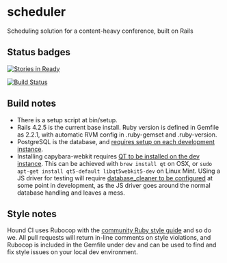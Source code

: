 # scheduler
Scheduling solution for a content-heavy conference, built on Rails

## Status badges

[![Stories in Ready](https://badge.waffle.io/nineworldsgeekfest/scheduler.png?label=ready&title=Ready)](http://waffle.io/nineworldsgeekfest/scheduler)

[![Build Status](https://travis-ci.org/nineworldsgeekfest/scheduler.svg?branch=master)](https://travis-ci.org/nineworldsgeekfest/scheduler)

## Build notes

* There is a setup script at bin/setup.
* Rails 4.2.5 is the current base install. Ruby version is defined in Gemfile as 2.2.1, with automatic RVM config in .ruby-gemset and .ruby-version.
* PostgreSQL is the database, and [requires setup on each development instance](https://www.digitalocean.com/community/tutorials/how-to-use-postgresql-with-your-ruby-on-rails-application-on-ubuntu-14-04).
* Installing capybara-webkit requires [QT to be installed on the dev instance](https://github.com/thoughtbot/capybara-webkit). This can be achieved with `brew install qt` on OSX, or `sudo apt-get install qt5-default libqt5webkit5-dev` on Linux Mint. USing a JS driver for testing will require [database_cleaner to be configured](https://robots.thoughtbot.com/how-we-test-rails-applications) at some point in development, as the JS driver goes around the normal database handling and leaves a mess.

## Style notes

Hound CI uses Rubocop with the [community Ruby style guide](https://github.com/bbatsov/ruby-style-guide) and so do we. All pull requests will return in-line comments on style violations, and Rubocop is included in the Gemfile under dev and can be used to find and fix style issues on your local dev environment.
